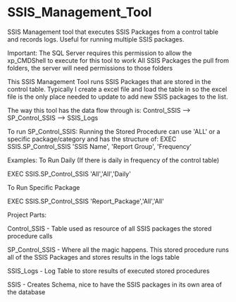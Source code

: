 # SSIS_Management_Tool
SSIS Management tool that executes SSIS Packages from a control table and records logs.  Useful for running multiple SSIS packages.

Important: 
  The SQL Server requires this permission to allow the xp_CMDShell to execute for this tool to work
  All SSIS Packages the pull from folders, the server will need permissions to those folders

This SSIS Management Tool runs SSIS Packages that are stored in the control table.  Typically I create a excel file and load the table in so the excel file is the only place needed to update to add new SSIS packages to the list.

The way this tool has the data flow through is:
Control_SSIS --> SP_Control_SSIS --> SSIS_Logs

To run SP_Control_SSIS:
Running the Stored Procedure can use 'ALL' or a specific package/category and has the structure of:
EXEC SSIS.SP_Control_SSIS 'SSIS Name', 'Report Group', 'Frequency'

Examples:
  To Run Daily (If there is daily in frequency of the control table)
  
   EXEC SSIS.SP_Control_SSIS 'All','All','Daily'
   
  To Run Specific Package
  
   EXEC SSIS.SP_Control_SSIS 'Report_Package','All','All'
   
Project Parts:

Control_SSIS - Table used as resource of all SSIS packages the stored procedure calls

SP_Control_SSIS - Where all the magic happens.  This stored procedure runs all of the SSIS Packages and stores results in the logs table

SSIS_Logs - Log Table to store results of executed stored procedures

SSIS - Creates Schema, nice to have the SSIS packages in its own area of the database
